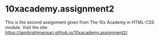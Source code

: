 # 10xacademy.assignment2
This is the second assignment given from The 10x Academy in HTML-CSS module.
Visit the site: https://iamibrahimansari.github.io/10xacademy.assignment2/
